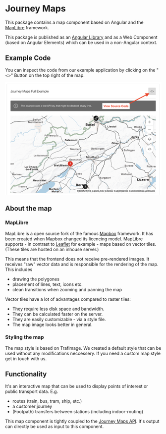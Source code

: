 # Journey Maps

This package contains a map component based on Angular and the [MapLibre](https://maplibre.org/maplibre-gl-js-docs/api/)
framework.

This package is published as an [Angular Library](/journey-maps/components/angular/overview) and as a Web Component (based on Angular Elements) which can be used in a non-Angular context.

## Example Code

You can inspect the code from our example application by clicking on the "<>" Button on the top right of the map.

![source-code-button-hint.png](source-code-button-hint.png)

## About the map

### MapLibre

MapLibre is a open source fork of the famous [Mapbox](https://www.mapbox.com) framework. It has been created
when Mapbox changed its licencing model. MapLibre supports - in contrast to [Leaflet](https://leafletjs.com/) for example - maps based on vector tiles. (These tiles are hosted on an inhouse server.)

This means that the frontend does not receive pre-rendered images. It receives "raw" vector data and is responsible for the rendering of the map. This includes

- drawing the polygones
- placement of lines, text, icons etc.
- clean transitions when zooming and panning the map

Vector tiles have a lot of advantages compared to raster tiles:

- They require less disk space and bandwidth.
- They can be calculated faster on the server.
- They are easily customizable - via a style file.
- The map image looks better in general.

### Styling the map

The map style is based on Trafimage. We created a default style that can be used without any modifications neccessery. If you need a custom map style get in touch with us.

## Functionality

It's an interactive map that can be used to display points of interest or public transport data. E.g.

- routes (train, bus, tram, ship, etc.)
- a customer journey
- (Footpath) transfers between stations (including indoor-routing)

This map component is tightly coupled to the [Journey Maps API](https://developer.sbb.ch/apis/journey-maps/information).
It's output can directly be used as input to this component.

